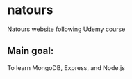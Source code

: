# natours
Natours website following Udemy course

## Main goal:
To learn MongoDB, Express, and Node.js
